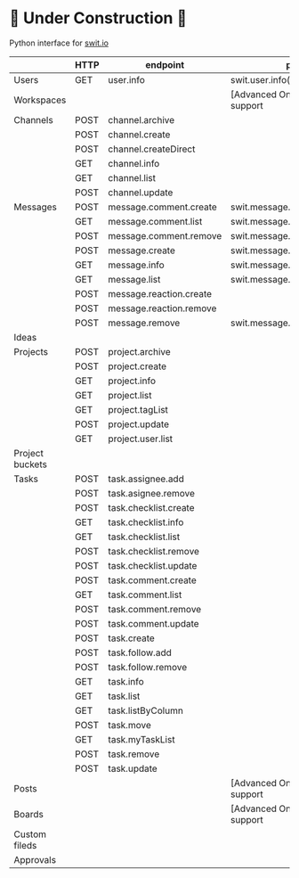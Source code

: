 # 🚧 Under Construction 🚧

Python interface for [swit.io](https://swit.io/)

|                 | HTTP | endpoint                | pyswit                             |                    |
| --------------- | ---- | ----------------------- | ---------------------------------- | ------------------ |
| Users           | GET  | user.info               | swit.user.info()                   | :white_check_mark: |
| Workspaces      |      |                         | [Advanced Only] No plan to support | :x:                |
| Channels        | POST | channel.archive         |                                    |                    |
|                 | POST | channel.create          |                                    |                    |
|                 | POST | channel.createDirect    |                                    |                    |
|                 | GET  | channel.info            |                                    |                    |
|                 | GET  | channel.list            |                                    |                    |
|                 | POST | channel.update          |                                    |                    |
| Messages        | POST | message.comment.create  | swit.message.comment.create()      | :white_check_mark: |
|                 | GET  | message.comment.list    | swit.message.comment.list()        | :white_check_mark: |
|                 | POST | message.comment.remove  | swit.message.comment.remove()      | :white_check_mark: |
|                 | POST | message.create          | swit.message.create()              | :white_check_mark: |
|                 | GET  | message.info            | swit.message.info()                | :white_check_mark: |
|                 | GET  | message.list            | swit.message.list()                | :white_check_mark: |
|                 | POST | message.reaction.create |                                    |                    |
|                 | POST | message.reaction.remove |                                    |                    |
|                 | POST | message.remove          | swit.message.remove()              | :white_check_mark: |
| Ideas           |      |                         |                                    |                    |
| Projects        | POST | project.archive         |                                    |                    |
|                 | POST | project.create          |                                    |                    |
|                 | GET  | project.info            |                                    |                    |
|                 | GET  | project.list            |                                    |                    |
|                 | GET  | project.tagList         |                                    |                    |
|                 | POST | project.update          |                                    |                    |
|                 | GET  | project.user.list       |                                    |                    |
| Project buckets |      |                         |                                    |                    |
| Tasks           | POST | task.assignee.add       |                                    |                    |
|                 | POST | task.asignee.remove     |                                    |                    |
|                 | POST | task.checklist.create   |                                    |                    |
|                 | GET  | task.checklist.info     |                                    |                    |
|                 | GET  | task.checklist.list     |                                    |                    |
|                 | POST | task.checklist.remove   |                                    |                    |
|                 | POST | task.checklist.update   |                                    |                    |
|                 | POST | task.comment.create     |                                    |                    |
|                 | GET  | task.comment.list       |                                    |                    |
|                 | POST | task.comment.remove     |                                    |                    |
|                 | POST | task.comment.update     |                                    |                    |
|                 | POST | task.create             |                                    |                    |
|                 | POST | task.follow.add         |                                    |                    |
|                 | POST | task.follow.remove      |                                    |                    |
|                 | GET  | task.info               |                                    |                    |
|                 | GET  | task.list               |                                    |                    |
|                 | GET  | task.listByColumn       |                                    |                    |
|                 | POST | task.move               |                                    |                    |
|                 | GET  | task.myTaskList         |                                    |                    |
|                 | POST | task.remove             |                                    |                    |
|                 | POST | task.update             |                                    |                    |
| Posts           |      |                         | [Advanced Only] No plan to support | :x:                |
| Boards          |      |                         | [Advanced Only] No plan to support | :x:                |
| Custom fileds   |      |                         |                                    |                    |
| Approvals       |      |                         |                                    |                    |
